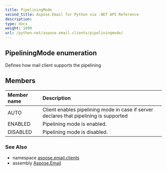 ```yaml
---
title: PipeliningMode
second_title: Aspose.Email for Python via .NET API Reference
description: 
type: docs
weight: 1690
url: /python-net/aspose.email.clients/pipeliningmode/
---
```


## PipeliningMode enumeration

Defines how mail client supports the pipelining

## Members
| Member name | Description |
| :- | :- |
|AUTO|Client enables pipelining mode in case if server declares that pipelining is supported|
|ENABLED|Pipelining mode is enabled.|
|DISABLED|Pipelining mode is disabled.|

### See Also

* namespace [aspose.email.clients](/email/python-net/aspose.email.clients/)
* assembly [Aspose.Email](/email/python-net/)

